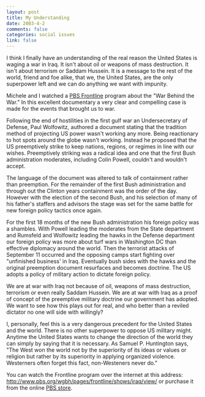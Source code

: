 ```yaml
--- 
layout: post
title: My Understanding
date: 2003-4-2
comments: false
categories: social issues
link: false
---
```

I think I finally have an understanding of the real reason the United States is waging a war in Iraq. It isn't about oil or weapons of mass destruction. It isn't about terrorism or Saddam Hussein. It is a message to the rest of the world, friend and foe alike, that we, the United States, are the only superpower left and we can do anything we want with impunity.

Michele and I watched a <a href="http://www.pbs.org/wgbh/pages/frontline/" target="_blank">PBS Frontline</a> program about the "War Behind the War." In this excellent documentary a very clear and compelling case is made for the events that brought us to war.

Following the end of hostilities in the first gulf war an Undersecretary of Defense, Paul Wolfowitz, authored a document stating that the tradition method of projecting US power wasn't working any more. Being reactionary to hot spots around the globe wasn't working. Instead he proposed that the US preemptively strike to keep nations, regions, or regimes in line with our wishes. Preemptively striking was a radical idea and one that the first Bush administration moderates, including Colin Powell, couldn't and wouldn't accept.

The language of the document was altered to talk of containment rather than preemption. For the remainder of the first Bush administration and through out the Clinton years containment was the order of the day. However with the election of the second Bush, and his selection of many of his father's staffers and advisors the stage was set for the same battle for new foreign policy tactics once again.

For the first 18 months of the new Bush administration his foreign policy was a shambles. With Powell leading the moderates from the State department and Rumsfeld and Wolfowitz leading the hawks in the Defense department our foreign policy was more about turf wars in Washington DC than effective diplomacy around the world. Then the terrorist attacks of September 11 occurred and the opposing camps start fighting over "unfinished business' in Iraq. Eventually bush sides with the hawks and the original preemption document resurfaces and becomes doctrine. The US adopts a policy of military action to dictate foreign policy.

We are at war with Iraq not because of oil, weapons of mass destruction, terrorism or even really Saddam Hussein. We are at war with Iraq as a proof of concept of the preemptive military doctrine our government has adopted. We want to see how this plays out for real, and who better than a reviled dictator no one will side with willingly?

I, personally, feel this is a very dangerous precedent for the United States and the world. There is no other superpower to oppose US military might. Anytime the United States wants to change the direction of the world they can simply by saying that it is necessary. As Samuel P. Huntington says, "The West won the world not by the superiority of its ideas or values or religion but rather by its superiority in applying organized violence. Westerners often forget this fact, non-Westeners never do."

You can watch the Frontline program over the internet at this address: <a href="http://www.pbs.org/wgbh/pages/frontline/shows/iraq/view/" target="_blank">http://www.pbs.org/wgbh/pages/frontline/shows/iraq/view/</a> or purchase it from the online <a href="http://www.shop.pbs.org/cust/cdeploy?ecaction=ecwalkin&template=shoppbs/homepage/index.en.html" target="_blank">PBS store</a>.
